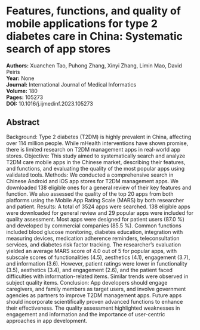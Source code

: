 # Features, functions, and quality of mobile applications for type 2 diabetes care in China: Systematic search of app stores

**Authors:** Xuanchen Tao, Puhong Zhang, Xinyi Zhang, Limin Mao, David Peiris  
**Year:** None  
**Journal:** International Journal of Medical Informatics  
**Volume:** 180  
**Pages:** 105273  
**DOI:** 10.1016/j.ijmedinf.2023.105273  

## Abstract
Background: Type 2 diabetes (T2DM) is highly prevalent in China, affecting over 114 million people. While mHealth interventions have shown promise, there is limited research on T2DM management apps in real-world app stores.
Objective: This study aimed to systematically search and analyze T2DM care mobile apps in the Chinese market, describing their features, and functions, and evaluating the quality of the most popular apps using validated tools.
Methods: We conducted a comprehensive search in Chinese Android and iOS app stores for T2DM management apps. We downloaded 138 eligible ones for a general review of their key features and function. We also assessed the quality of the top 20 apps from both platforms using the Mobile App Rating Scale (MARS) by both researcher and patient.
Results: A total of 3524 apps were searched. 138 eligible apps were downloaded for general review and 29 popular apps were included for quality assessment. Most apps were designed for patient users (87.0 %) and developed by commercial companies (85.5 %). Common functions included blood glucose monitoring, diabetes education, integration with measuring devices, medication adherence reminders, teleconsultation services, and diabetes risk factor tracking. The researcher’s evaluation yielded an average MARS score of 4.0 out of 5 for popular apps, with subscale scores of functionalities (4.5), aesthetics (4.1), engagement (3.7), and information (3.6). However, patient ratings were lower in functionality (3.5), aesthetics (3.4), and engagement (2.6), and the patient faced difficulties with information-related items. Similar trends were observed in subject quality items.
Conclusion: App developers should engage caregivers, and family members as target users, and involve government agencies as partners to improve T2DM management apps. Future apps should incorporate scientifically proven advanced functions to enhance their effectiveness. The quality assessment highlighted weaknesses in engagement and information and the importance of user-centric approaches in app development.

